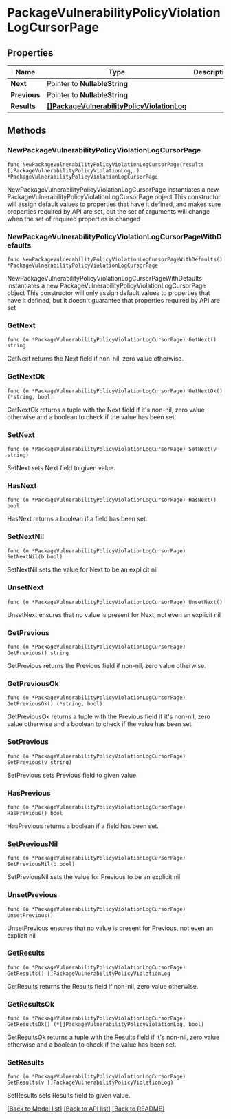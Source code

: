 # PackageVulnerabilityPolicyViolationLogCursorPage

## Properties

Name | Type | Description | Notes
------------ | ------------- | ------------- | -------------
**Next** | Pointer to **NullableString** |  | [optional] 
**Previous** | Pointer to **NullableString** |  | [optional] 
**Results** | [**[]PackageVulnerabilityPolicyViolationLog**](PackageVulnerabilityPolicyViolationLog.md) |  | 

## Methods

### NewPackageVulnerabilityPolicyViolationLogCursorPage

`func NewPackageVulnerabilityPolicyViolationLogCursorPage(results []PackageVulnerabilityPolicyViolationLog, ) *PackageVulnerabilityPolicyViolationLogCursorPage`

NewPackageVulnerabilityPolicyViolationLogCursorPage instantiates a new PackageVulnerabilityPolicyViolationLogCursorPage object
This constructor will assign default values to properties that have it defined,
and makes sure properties required by API are set, but the set of arguments
will change when the set of required properties is changed

### NewPackageVulnerabilityPolicyViolationLogCursorPageWithDefaults

`func NewPackageVulnerabilityPolicyViolationLogCursorPageWithDefaults() *PackageVulnerabilityPolicyViolationLogCursorPage`

NewPackageVulnerabilityPolicyViolationLogCursorPageWithDefaults instantiates a new PackageVulnerabilityPolicyViolationLogCursorPage object
This constructor will only assign default values to properties that have it defined,
but it doesn't guarantee that properties required by API are set

### GetNext

`func (o *PackageVulnerabilityPolicyViolationLogCursorPage) GetNext() string`

GetNext returns the Next field if non-nil, zero value otherwise.

### GetNextOk

`func (o *PackageVulnerabilityPolicyViolationLogCursorPage) GetNextOk() (*string, bool)`

GetNextOk returns a tuple with the Next field if it's non-nil, zero value otherwise
and a boolean to check if the value has been set.

### SetNext

`func (o *PackageVulnerabilityPolicyViolationLogCursorPage) SetNext(v string)`

SetNext sets Next field to given value.

### HasNext

`func (o *PackageVulnerabilityPolicyViolationLogCursorPage) HasNext() bool`

HasNext returns a boolean if a field has been set.

### SetNextNil

`func (o *PackageVulnerabilityPolicyViolationLogCursorPage) SetNextNil(b bool)`

 SetNextNil sets the value for Next to be an explicit nil

### UnsetNext
`func (o *PackageVulnerabilityPolicyViolationLogCursorPage) UnsetNext()`

UnsetNext ensures that no value is present for Next, not even an explicit nil
### GetPrevious

`func (o *PackageVulnerabilityPolicyViolationLogCursorPage) GetPrevious() string`

GetPrevious returns the Previous field if non-nil, zero value otherwise.

### GetPreviousOk

`func (o *PackageVulnerabilityPolicyViolationLogCursorPage) GetPreviousOk() (*string, bool)`

GetPreviousOk returns a tuple with the Previous field if it's non-nil, zero value otherwise
and a boolean to check if the value has been set.

### SetPrevious

`func (o *PackageVulnerabilityPolicyViolationLogCursorPage) SetPrevious(v string)`

SetPrevious sets Previous field to given value.

### HasPrevious

`func (o *PackageVulnerabilityPolicyViolationLogCursorPage) HasPrevious() bool`

HasPrevious returns a boolean if a field has been set.

### SetPreviousNil

`func (o *PackageVulnerabilityPolicyViolationLogCursorPage) SetPreviousNil(b bool)`

 SetPreviousNil sets the value for Previous to be an explicit nil

### UnsetPrevious
`func (o *PackageVulnerabilityPolicyViolationLogCursorPage) UnsetPrevious()`

UnsetPrevious ensures that no value is present for Previous, not even an explicit nil
### GetResults

`func (o *PackageVulnerabilityPolicyViolationLogCursorPage) GetResults() []PackageVulnerabilityPolicyViolationLog`

GetResults returns the Results field if non-nil, zero value otherwise.

### GetResultsOk

`func (o *PackageVulnerabilityPolicyViolationLogCursorPage) GetResultsOk() (*[]PackageVulnerabilityPolicyViolationLog, bool)`

GetResultsOk returns a tuple with the Results field if it's non-nil, zero value otherwise
and a boolean to check if the value has been set.

### SetResults

`func (o *PackageVulnerabilityPolicyViolationLogCursorPage) SetResults(v []PackageVulnerabilityPolicyViolationLog)`

SetResults sets Results field to given value.



[[Back to Model list]](../README.md#documentation-for-models) [[Back to API list]](../README.md#documentation-for-api-endpoints) [[Back to README]](../README.md)


